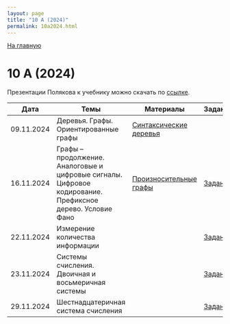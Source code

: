 ```yaml
---
layout: page
title: "10 А (2024)"
permalink: 10a2024.html
---
```

[На главную](https://pkholyavin.github.io)

# 10 А (2024)

Презентации Полякова к учебнику можно скачать по [ссылке](http://kpolyakov.spb.ru/school/basebook/slides.htm).

| Дата | Темы | Материалы | Задание |
|---|---|---|---|
|09.11.2024|Деревья. Графы. Ориентированные графы|[Синтаксические деревья](syntax_trees.html)||
|16.11.2024|Графы &ndash; продолжение. Аналоговые и цифровые сигналы.<br>   Цифровое кодирование. Префиксное дерево. Условие Фано|[Произносительные графы](pronunciation_graphs.html)|[Задание](10a_task_16112024.html)|
|22.11.2024|Измерение количества информации||[Задание](10a_task_22112024.html)|
|23.11.2024|Системы счисления. Двоичная и восьмеричная системы||[Задание](10a_task_23112024.html)|
|29.11.2024|Шестнадцатеричная система счисления||[Задание](10a_task_29112024.html)|